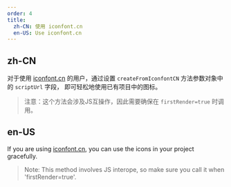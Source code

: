 ```yaml
---
order: 4
title:
  zh-CN: 使用 iconfont.cn
  en-US: Use iconfont.cn
---
```


## zh-CN

对于使用 [iconfont.cn](http://iconfont.cn/) 的用户，通过设置 `createFromIconfontCN` 方法参数对象中的 `scriptUrl` 字段， 即可轻松地使用已有项目中的图标。

> 注意：这个方法会涉及JS互操作，因此需要确保在 `firstRender=true` 时调用。

## en-US

If you are using [iconfont.cn](http://iconfont.cn/), you can use the icons in your project gracefully.

> Note: This method involves JS interope, so make sure you call it when 'firstRender=true'.